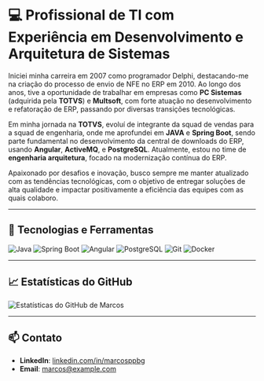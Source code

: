 # 💻 Profissional de TI com Experiência em Desenvolvimento e Arquitetura de Sistemas

Iniciei minha carreira em 2007 como programador Delphi, destacando-me na criação do processo de envio de NFE no ERP em 2010. Ao longo dos anos, tive a oportunidade de trabalhar em empresas como **PC Sistemas** (adquirida pela **TOTVS**) e **Multsoft**, com forte atuação no desenvolvimento e refatoração de ERP, passando por diversas transições tecnológicas.

Em minha jornada na **TOTVS**, evoluí de integrante da squad de vendas para a squad de engenharia, onde me aprofundei em **JAVA** e **Spring Boot**, sendo parte fundamental no desenvolvimento da central de downloads do ERP, usando **Angular**, **ActiveMQ**, e **PostgreSQL**. Atualmente, estou no time de **engenharia arquitetura**, focado na modernização contínua do ERP.

Apaixonado por desafios e inovação, busco sempre me manter atualizado com as tendências tecnológicas, com o objetivo de entregar soluções de alta qualidade e impactar positivamente a eficiência das equipes com as quais colaboro.

---

## 🚀 Tecnologias e Ferramentas

![Java](https://img.shields.io/badge/-Java-black?style=flat-square&logo=java) 
![Spring Boot](https://img.shields.io/badge/-Spring%20Boot-black?style=flat-square&logo=spring)
![Angular](https://img.shields.io/badge/-Angular-black?style=flat-square&logo=angular)
![PostgreSQL](https://img.shields.io/badge/-PostgreSQL-black?style=flat-square&logo=postgresql)
![Git](https://img.shields.io/badge/-Git-black?style=flat-square&logo=git)
![Docker](https://img.shields.io/badge/-Docker-black?style=flat-square&logo=docker)

---

## 📈 Estatísticas do GitHub

![Estatísticas do GitHub de Marcos](https://github-readme-stats.vercel.app/api?username=marcosppbg&show_icons=true&theme=radical)

---

## 📫 Contato

- **LinkedIn**: [linkedin.com/in/marcosppbg](https://www.linkedin.com/in/marcosppbg/)
- **Email**: marcos@example.com
